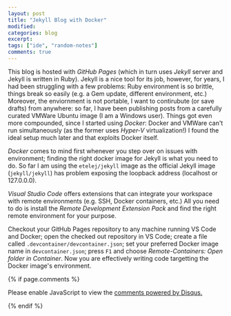 ```yaml
---
layout: post
title: "Jekyll Blog with Docker"
modified:
categories: blog
excerpt:
tags: ["ide", "random-notes"]
comments: true
---
```


This blog is hosted with _GitHub Pages_ (which in turn uses _Jekyll_ server and Jekyll is written in Ruby). Jekyll is a nice tool for its job, however, for years, I had been struggling with a few problems: Ruby environment is so brittle, things break so easily (e.g. a Gem update, different environment, etc.) Moreover, the enviornment is not portable, I want to contirubute (or save drafts) from anywhere: so far, I have been publishing posts from a carefully curated VMWare Ubuntu image (I am a Windows user). Things got even more compounded, since I started using _Docker_: Docker and VMWare can't run simultaneously (as the former uses _Hyper-V_ virtualization!) I found the ideal setup much later and that exploits Docker itself.

_Docker_ comes to mind first whenever you step over on issues with environment; finding the right docker image for Jekyll is what you need to do. So far I am using the `etelej/jekyll` image as the official Jekyll image (`jekyll/jekyll`) has problem exposing the loopback address (localhost or 127.0.0.0).

_Visual Studio Code_ offers extensions that can integrate your workspace with remote environments (e.g. SSH, Docker containers, etc.) All you need to do is install the _Remote Development Extension Pack_ and find the right remote environment for your purpose.

Checkout your GitHub Pages repository to any machine running VS Code and Docker; open the checked out repository in VS Code; create a file called `.devcontainer/devcontainer.json`; set your preferred Docker image name in `devcontainer.json`; press `F1` and choose _Remote-Containers: Open folder in Container_. Now you are effectively writing code targetting the Docker image's environment.


{% if page.comments %}
<div id="disqus_thread"></div>
<script type="text/javascript">
    /* * * CONFIGURATION VARIABLES * * */
    var disqus_shortname = 'fnasim';
    
    /* * * DON'T EDIT BELOW THIS LINE * * */
    (function() {
        var dsq = document.createElement('script'); dsq.type = 'text/javascript'; dsq.async = true;
        dsq.src = '//' + disqus_shortname + '.disqus.com/embed.js';
        (document.getElementsByTagName('head')[0] || document.getElementsByTagName('body')[0]).appendChild(dsq);
    })();
</script>
<noscript>Please enable JavaScript to view the <a href="https://disqus.com/?ref_noscript" rel="nofollow">comments powered by Disqus.</a></noscript>

{% endif %}

